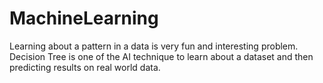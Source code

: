 # MachineLearning
Learning about a pattern in a data is very fun and interesting problem. Decision Tree is one of the AI technique to learn
about a dataset and then predicting results on real world data.
